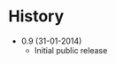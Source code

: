 History
================================================================================

- 0.9 (31-01-2014)
	- Initial public release
